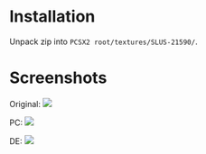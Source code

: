 # Installation

Unpack zip into `PCSX2 root/textures/SLUS-21590/`.

# Screenshots

Original:
![](https://i.imgur.com/spNt0xU.png)

PC:
![](https://i.imgur.com/RRDySLw.png)

DE:
![](https://i.imgur.com/IB9AwNi.png)